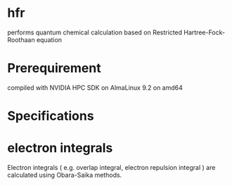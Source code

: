 # hfr

performs quantum chemical calculation based on Restricted Hartree-Fock-Roothaan equation

# Prerequirement

compiled with NVIDIA HPC SDK on AlmaLinux 9.2 on amd64

# Specifications

# electron integrals

Electron integrals ( e.g. overlap integral, electron repulsion integral ) are calculated using Obara-Saika methods.
